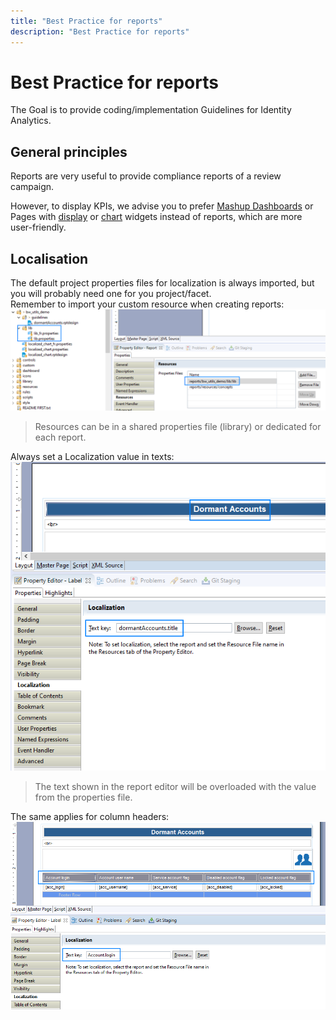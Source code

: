 ```yaml
---
title: "Best Practice for reports"
description: "Best Practice for reports"
---
```


# Best Practice for reports

The Goal is to provide coding/implementation Guidelines for Identity Analytics.

## General principles

Reports are very useful to provide compliance reports of a review campaign.

However, to display KPIs, we advise you to prefer [Mashup Dashboards](../igrc-platform/dashboards/index) or Pages with [display](../igrc-platform/pages/09-display-widgets) or [chart](../igrc-platform/pages/12-chart-widgets) widgets instead of reports, which are more user-friendly.  

## Localisation

The default project properties files for localization is always imported, but you will probably need one for you project/facet.  
Remember to import your custom resource when creating reports:  
![Report resource](./images/guideline_report_resource.png)  

> Resources can be in a shared properties file (library) or dedicated for each report.  

Always set a Localization value in texts:  
![Localisation Title](./images/guideline_report_title_sample.png)  

> The text shown in the report editor will be overloaded with the value from the properties file.  

The same applies for column headers:  
![Report Columns](./images/guideline_report_columns_nls.png)  
